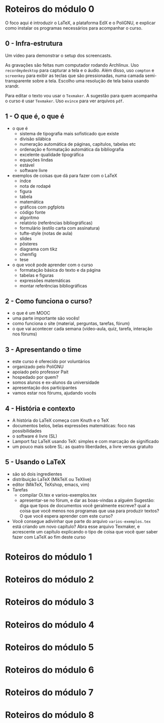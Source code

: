 # Roteiros do módulo 0

O foco aqui é introduzir o LaTeX, a plataforma EdX e o PoliGNU, e
explicar como instalar os programas necessários para acompanhar o
curso.

## 0 - Infra-estrutura

Um vídeo para demonstrar o setup dos screencasts.

As gravações são feitas num computador rodando Archlinux.
Uso `recordmydesktop` para capturar a tela e o áudio.
Além disso, uso `compton` e `screenkey` para exibir
as teclas que são pressionadas, numa camada semi-transparente
sobre a tela. Escolho uma resolução de tela baixa usando
xrandr.

Para editar o texto vou usar o `Texmaker`.
A sugestão para quem acompanha o curso é usar `Texmaker`. 
Uso `evince` para ver arquivos `pdf`.


## 1 - O que é, o que é

- o que é
  - sistema de tipografia mais sofisticado que existe
  - divisão silábica
  - numeração automática de páginas, capítulos, tabelas etc
  - ordenação e formatação automática da bibliografia
  - excelente qualidade tipográfica
  - equações lindas
  - estável
  - software livre
- exemplos de coisas que dá para fazer com o LaTeX
  - índce
  - nota de rodapé
  - figura
  - tabela
  - matemática
  - gráficos com pgfplots
  - código fonte
  - algoritmo    
  - relatório (referências bibliográficas)
  - formulário (estilo carta com assinatura)
  - tufte-style (notas de aula)
  - slides
  - pôsteres
  - diagrama com tikz
  - chemfig
  - tese
- o que você pode aprender com o curso
  - formatação básica do texto e da página
  - tabelas e figuras
  - expressões matemáticas
  - montar referências bibliográficas

## 2 - Como funciona o curso?

- o que é um MOOC
- uma parte importante são vocês!
- como funciona o site (material, perguntas, tarefas, fórum)
- o que vai acontecer cada semana (vídeo-aula, quiz, tarefa, interação nos fórums)

## 3 - Apresentando o time

- este curso é oferecido por voluntários
- organizado pelo PoliGNU
- apoiado pelo professor Pait
- hospedado por quem?
- somos alunos e ex-alunos da universidade
- apresentação dos participantes
- vamos estar nos fórums, ajudando vocês

## 4 - História e contexto

- A história do LaTeX começa com Knuth e o TeX
- documentos belos, belas expressões matemáticas: foco nas possibilidades
- o software é livre (SL)
- Lamport faz LaTeX usando TeX: simples e com marcação de significado
- um pouco mais sobre SL: as quatro liberdades, a livre versus gratuito

## 5 - Usando o LaTeX

- são só dois ingredientes
- distribuição LaTeX (MikTeX ou TeXlive)
- editor (MikTeX, TeXshop, emacs, vim)
- Tarefas
  - compilar Oi.tex e varios-exemplos.tex
  - apresentar-se no fórum, e dar as boas-vindas a alguém
   Sugestão: diga que tipos de documentos você geralmente escreve?
   qual a coisa que você menos nos programas que usa para produzir textos?
   O que você espera aprender com este curso?
- Você consegue adivinhar que parte do arquivo `varios-exemplos.tex` está
 criando um novo capítulo? Abra esse arquivo Texmaker, e acrescente um
 capítulo explicando o tipo de coisa que você quer saber fazer com LaTeX
 ao fim deste curso

# Roteiros do módulo 1
# Roteiros do módulo 2
# Roteiros do módulo 3
# Roteiros do módulo 4
# Roteiros do módulo 5
# Roteiros do módulo 6
# Roteiros do módulo 7
# Roteiros do módulo 8




